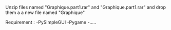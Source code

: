 Unzip files named "Graphique.part1.rar" and "Graphique.part1.rar" and drop them a a new file named "Graphique"


Requirement : 
-PySimpleGUI
-Pygame
-.....
